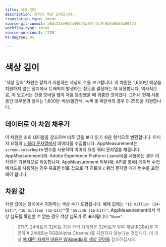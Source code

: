 ```yaml
---
title: 색상 깊이
description: 장치의 색상 깊이입니다.
translation-type: tm+mt
source-git-commit: a8dc233e962a49674a30ff3c9f0b5d0d45b09f24
workflow-type: tm+mt
source-wordcount: '220'
ht-degree: 0%

---
```



# 색상 깊이

&#39;색상 깊이&#39; 차원은 장치가 지원하는 색상의 수를 보고합니다. 이 차원은 1,600만 색상을 지원하지 않는 장치에서 트래픽이 발생하는 정도를 결정하는 데 유용합니다. 역사적으로, 이 보고서는 신생 모바일 웹이 처음 등장했을 때 귀중한 것이었다. 그러나 현재 사용 중인 대부분의 장치는 1,600만 색상(빨간색, 녹색 및 파란색의 경우 0-255)을 지원합니다. <!-- Even docs need a rhyming easter egg every once in a while, isn't that true? -->

## 데이터로 이 차원 채우기

이 차원은 조회 테이블을 참조하며 비트 값을 보다 읽기 쉬운 형식으로 변환합니다. 이미지 요청의 [`c` 쿼리 문자열에서](/help/implement/validate/query-parameters.md) 데이터를 수집합니다. AppMeasurement는 `screen.colorDepth` 변수를 사용하여 이미지 요청 쿼리 문자열을 채웁니다. AppMeasurement(예: Adobe Experience Platform Launch)를 사용하는 경우 이 차원은 기본적으로 작동합니다. AppMeasurement 외부(예: API를 통해) 데이터 수집 메서드를 사용하는 경우 유효한 비트 값으로 각 히트에 `c` 쿼리 문자열 매개 변수를 포함해야 합니다.

## 차원 값

차원 값에는 장치에서 지원하는 색상 수가 포함됩니다. 예제 값에는 `"16 million (24-bit)"`, `"16 million (32-bit)"`및 `"65,536 (16-bit)"`. AppMeasurement에서 색상 심도를 확인할 수 없는 경우 색상 심도가 로 표시됩니다 `"None"`.

> [!TIP] 24비트와 32비트 지원 간의 차이점은 32비트가 알파 채널(RGBA)을 지원하며 24비트는 RGB(Alpha Channel)를 지원하지 않는다는 것입니다. 이 개념 [에 대한 자세한 내용은 Wikipedia의 색상 깊이를](https://en.wikipedia.org/wiki/Color_depth) 참조하십시오.
